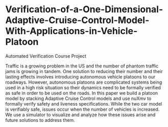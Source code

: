 # Verification-of-a-One-Dimensional-Adaptive-Cruise-Control-Model-With-Applications-in-Vehicle-Platoon
Automated Verification Course Project

Traffic is a growing problem in the US and the number of phantom traffic jams is growing in tandem. One solution to reducing their number and their lasting effects involves
introducing autonomous vehicle platoons to our roadways. However, autonomous platoons are complicated systems being used in a high risk situation so their dynamics need to be
formally verified as safe in order to be used on the roads. In this paper we build a platoon model by stacking Adaptive Cruise Control models and use nuXmv to formally verify safety and
liveness specifications. While the two car model is verifiably safe, issues occur when the number of vehicles is increased. We use a simulator to visualize and analyze how these issues arise and
future solutions to address them.
